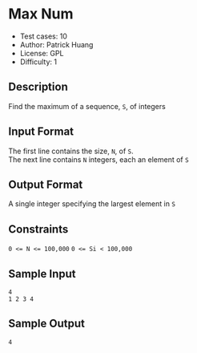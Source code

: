 # Max Num
* Test cases: 10
* Author: Patrick Huang
* License: GPL
* Difficulty: 1

## Description
Find the maximum of a sequence, `S`, of integers

## Input Format
The first line contains the size, `N`, of `S`.<br>
The next line contains `N` integers, each an element of `S`

## Output Format
A single integer specifying the largest element in `S`

## Constraints
`0 <= N <= 100,000`
`0 <= Si < 100,000`

## Sample Input
```
4
1 2 3 4
```

## Sample Output
```
4
```
